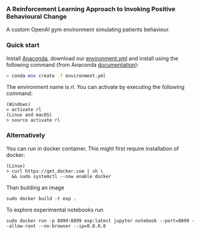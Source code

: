 ### A Reinforcement Learning Approach to Invoking Positive Behavioural Change
A custom OpenAI gym environment simulating patients behaviour.


### Quick start
Install [Anaconda](https://docs.anaconda.com/anaconda/install/), download our [environment.yml](https://github.com/Capable-project/capable-rl4vc/master/environment.yml) and install using the following command (from Anaconda [documentation](https://docs.conda.io/projects/conda/en/latest/user-guide/tasks/manage-environments.html#creating-an-environment-from-an-environment-yml-file)):
```sh
> conda env create -f environment.yml
```

The environment name is *rl*. You can activate by executing the following command:
```
(Windows)
> activate rl
(Linux and macOS)
> source activate rl
```
### Alternatively
You can run in docker container. This might first require installation of docker:
```
(Linux)
> curl https://get.docker.com | sh \
  && sudo systemctl --now enable docker
```
Than building an image
```
sudo docker build -t exp .
```
To explore experimental notebooks run 

```
sudo docker run -p 8899:8899 exp:latest jupyter notebook --port=8899 --allow-root --no-browser --ip=0.0.0.0

```